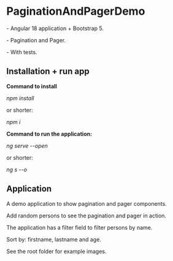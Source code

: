 # PaginationAndPagerDemo

\- Angular 18 application + Bootstrap 5.

\- Pagination and Pager.

\- With tests.

## Installation + run app

**Command to install**

_npm install_

or shorter:

_npm i_

**Command to run the application:**

_ng serve --open_

or shorter:

_ng s --o_

## Application

A demo application to show pagination and pager components.

Add random persons to see the pagination and pager in action.

The application has a filter field to filter persons by name.

Sort by: firstname, lastname and age.

See the root folder for example images.